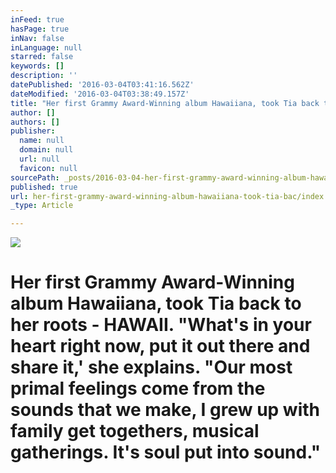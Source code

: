```yaml
---
inFeed: true
hasPage: true
inNav: false
inLanguage: null
starred: false
keywords: []
description: ''
datePublished: '2016-03-04T03:41:16.562Z'
dateModified: '2016-03-04T03:38:49.157Z'
title: "Her first Grammy Award-Winning album Hawaiiana, took Tia back to her roots - HAWAII. \"What's in your heart right now, put it out there and share it,' she explains. \"Our most primal feelings come from the sounds that we make, I grew up with family get togethers, musical gatherings. It's soul put into sound.\" \_\_"
author: []
authors: []
publisher:
  name: null
  domain: null
  url: null
  favicon: null
sourcePath: _posts/2016-03-04-her-first-grammy-award-winning-album-hawaiiana-took-tia-bac.md
published: true
url: her-first-grammy-award-winning-album-hawaiiana-took-tia-bac/index.html
_type: Article

---
```

![](https://the-grid-user-content.s3-us-west-2.amazonaws.com/aeec1672-9db1-4085-bcd1-7e69ccd0e44d.jpg)

# Her first Grammy Award-Winning album Hawaiiana, took Tia back to her roots - HAWAII. "What's in your heart right now, put it out there and share it,' she explains. "Our most primal feelings come from the sounds that we make, I grew up with family get togethers, musical gatherings. It's soul put into sound."